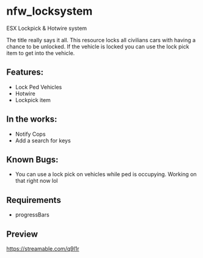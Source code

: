 # nfw_locksystem
 ESX Lockpick & Hotwire system

The title really says it all. This resource locks all civilians cars with having a chance to be unlocked. If the vehicle is locked you can use the lock pick item to get into the vehicle.

## Features:

* Lock Ped Vehicles
* Hotwire
* Lockpick item

## In the works:
* Notify Cops
* Add a search for keys

## Known Bugs:
* You can use a lock pick on vehicles while ped is occupying. Working on that right now lol


## Requirements
* progressBars



## Preview
https://streamable.com/q9l1r
